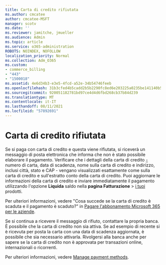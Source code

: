 ```yaml
---
title: Carta di credito rifiutata
ms.author: cmcatee
author: cmcatee-MSFT
manager: scotv
ms.date: ''
ms.reviewer: jamitche, jmueller
ms.audience: Admin
ms.topic: article
ms.service: o365-administration
ROBOTS: NOINDEX, NOFOLLOW
localization_priority: Normal
ms.collection: Adm_O365
ms.custom:
- commerce_billing
- "443"
- "1500018"
ms.assetid: 4e6d34b3-e3e5-4fcd-a52e-34b54746feeb
ms.openlocfilehash: 31b3cfed4b5cadd2b5b2290fc8ed6e203225a0235be141140b5ecbd01efc2f98
ms.sourcegitcommit: 920051182781bd97ce4d4d6fbd268cb37b84d239
ms.translationtype: MT
ms.contentlocale: it-IT
ms.lasthandoff: 08/11/2021
ms.locfileid: "57892691"
---
```

# <a name="declined-credit-card"></a>Carta di credito rifiutata

Se si paga con carta di credito e questa viene rifiutata, si riceverà un messaggio di posta elettronica che informa che non è stato possibile elaborare il pagamento. Verificare che i dettagli della carta di credito [-](https://go.microsoft.com/fwlink/p/?linkid=842054) numero di carta, data di scadenza, nome sulla carta di credito e indirizzo, inclusi città, stato e CAP - vengano visualizzati esattamente come sulla carta di credito e sull'estratto conto della carta di credito. Puoi aggiornare le informazioni della carta di credito e inviare immediatamente il pagamento utilizzando l'opzione **Liquida** saldo nella **pagina Fatturazione**  >  [i tuoi](https://go.microsoft.com/fwlink/p/?linkid=842054) prodotti.

Per ulteriori informazioni, vedere "Cosa succede se la carta di credito è scaduta e il pagamento è scaduto?" in [Pagare l'abbonamento Microsoft 365 per le aziende](https://docs.microsoft.com/microsoft-365/commerce/billing-and-payments/pay-for-your-subscription#what-if-my-credit-card-was-declined-and-my-payment-is-past-due).
  
Se si continua a ricevere il messaggio di rifiuto, contattare la propria banca. È possibile che la carta di credito non sia attiva. Se ad esempio di recente si è ricevuta per posta la carta con una data di scadenza aggiornata, è possibile che sia necessario attivarla. Rivolgersi alla banca anche per sapere se la carta di credito non è approvata per transazioni online, internazionali o ricorrenti.  
  
Per ulteriori informazioni, vedere [Manage payment methods](https://docs.microsoft.com/microsoft-365/commerce/billing-and-payments/manage-payment-methods).